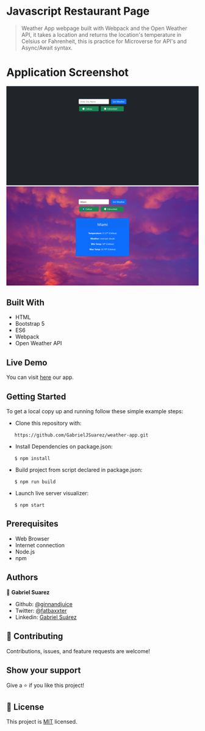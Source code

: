 # Javascript Restaurant Page

> Weather App webpage built with Webpack and the Open Weather API, it takes a location and returns the location's temperature in Celsius or Fahrenheit, this is practice for Microverse for API's and Async/Await syntax.

# Application Screenshot
![screenshot of Timeline Page](weather_screenshot_2.png)
![screenshot of Timeline Page](weather_screenshot_1.png)

## Built With

- HTML
- Bootstrap 5
- ES6
- Webpack
- Open Weather API

## Live Demo

You can visit [here](https://gabrieljsuarez.github.io/weather-app/) our app.

## Getting Started

To get a local copy up and running follow these simple example steps:

- Clone this repository with:
```
   https://github.com/GabrielJSuarez/weather-app.git
```
- Install Dependencies on package.json:
```
   $ npm install
```
- Build project from script declared in package.json:
```
   $ npm run build
```
- Launch live server visualizer:
```
   $ npm start
```

## Prerequisites

- Web Browser
- Internet connection
- Node.js
- npm

## Authors

👤 **Gabriel Suarez**
- Github: [@ginnandjuice](https://github.com/ginnandjuice)
- Twitter: [@fatbaxxter](https://twitter.com/fatbaxxter)
- Linkedin: [Gabriel Suárez](https://www.linkedin.com/in/gabriel-ginn-suarez/)


## 🤝 Contributing

Contributions, issues, and feature requests are welcome!

## Show your support

Give a ⭐️ if you like this project!

## 📝 License

This project is [MIT](https://github.com/GabrielJSuarez/JS-library/blob/development/LICENSE.txt) licensed.
